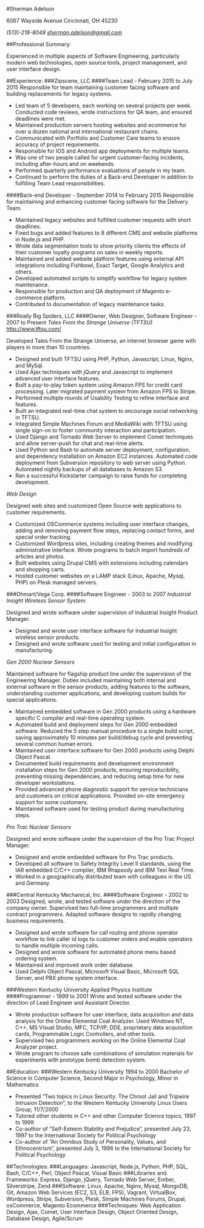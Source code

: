 ﻿#Sherman Adelson

6067 Wayside Avenue
Cincinnati, OH 45230

*(513)-218-8048*
*sherman.adelson@gmail.com*

##Professional Summary:

Experienced in multiple aspects of Software Engineering, particularly modern web technologies, open source tools, project management, and user interface design.

##Experience:
###Zipscene, LLC
####Team Lead - February 2015 to July 2015
Responsible for team maintaining customer facing software and building replacements for legacy systems.
* Led team of 5 developers, each working on several projects per week. Conducted code reviews, wrote instructions for QA team, and ensured deadlines were met.
* Maintained production servers hosting websites and ecommerce for over a dozen national and international restaurant chains.
* Communicated with Portfolio and Customer Care teams to ensure accuracy of project requirements.
* Responsible for IOS and Android app deployments for multiple teams.
* Was one of two people called for urgent customer-facing incidents, including after-hours and on weekends.
* Performed quarterly performance evaluations of people in my team.
* Continued to perform the duties of a Back-end Developer in addition to
  fulfilling Team Lead responsibilities.

####Back-end Developer - September 2014 to February 2015
Responsible for maintaining and enhancing customer facing software for the Delivery Team.
* Maintained legacy websites and fulfilled customer requests with short deadlines.
* Fixed bugs and added features to 8 different CMS and website platforms in Node.js and PHP.
* Wrote data segmentation tools to show priority clients the effects of their customer loyalty programs on sales in weekly reports.
* Maintained and added website platform features using external API integrations including Fishbowl, Exact Target, Google Analytics and others.
* Developed automated scripts to simplify workflow for legacy system maintenance.
* Responsible for production and QA deployment of Magento e-commerce platform.
* Contributed to documentation of legacy maintenance tasks.

###Really Big Spiders, LLC
####Owner, Web Designer, Software Engineer - 2007 to Present
*Tales From the Strange Universe (TFTSU)* http://www.tftsu.com/

Developed Tales From the Strange Universe, an internet browser game with players in more than 10 countries.
* Designed and built TFTSU using PHP, Python, Javascript, Linux, Nginx, and MySql. 
* Used Ajax techniques with jQuery and Javascript to implement advanced user interface features. 
* Built a pay-to-play token system using Amazon FPS for credit card processing. Later migrated payment system from Amazon FPS to Stripe.
* Performed multiple rounds of Usability Testing to refine interface and features. 
* Built an integrated real-time chat system to encourage social networking in TFTSU. 
* Integrated Simple Machines Forum and MediaWiki with TFTSU using single sign-on to foster community interaction and participation. 
* Used Django and Tornado Web Server to implement Comet techniques and allow server-push for chat and real-time alerts.
* Used Python and Bash to automate server deployment, configuration, and dependency installation on Amazon EC2 instances. Automated code deployment from Subversion repository to web server using Python. Automated nightly backups of all databases to Amazon S3.
* Ran a successful Kickstarter campaign to raise funds for completing development.

*Web Design*

Designed web sites and customized Open Source web applications to customer requirements.
* Customized OSCommerce systems including user interface changes, adding and removing payment flow steps, replacing contact forms, and special order tracking.
* Customized Wordpress sites, including creating themes and modifying administrative interface. Wrote programs to batch import hundreds of articles and photos.
* Built websites using Drupal CMS with extensions including calendars and shopping carts.
* Hosted customer websites on a LAMP stack (Linux, Apache, Mysql, PHP) on Plesk managed servers.

###Ohmart/Vega Corp.
####Software Engineer - 2003 to 2007
*Industrial Insight Wireless Sensor System*

Designed and wrote software under supervision of Industrial Insight Product Manager.
* Designed and wrote user interface software for Industrial Insight wireless sensor products. 
* Designed and wrote software used for testing and initial configuration in manufacturing.

*Gen 2000 Nuclear Sensors*

Maintained software for flagship product line under the supervision of the Engineering Manager. Duties included maintaining both internal and external software in the sensor products, adding features to the software, understanding customer applications, and developing custom builds for special applications.
* Maintained embedded software in Gen 2000 products using a hardware specific C compiler and real-time operating system. 
* Automated build and deployment steps for Gen 2000 embedded software. Reduced the 5 step manual procedure to a single build script, saving approximately 10 minutes per build/debug cycle and preventing several common human errors. 
* Maintained user interface software for Gen 2000 products using Delphi Object Pascal.
* Documented build requirements and development environment installation steps for Gen 2000 products, ensuring reproducibility, preventing missing dependencies, and reducing setup time for new developer workstations. 
* Provided advanced phone diagnostic support for service technicians and customers on critical applications. Provided on-site emergency support for some customers.
* Maintained software used for testing product during manufacturing steps.

*Pro Trac Nuclear Sensors*

Designed and wrote software under the supervision of the Pro Trac Project Manager.
* Designed and wrote embedded software for Pro Trac products.
* Developed all software to Safety Integrity Level II standards, using the IAR embedded C/C++ compiler, IBM Rhapsody and IBM Test Real Time.
* Worked in a geographically distributed team with colleagues in the US and Germany.

###Central Kentucky Mechanical, Inc.
####Software Engineer - 2002 to 2003
Designed, wrote, and tested software under the direction of the company owner. Supervised two full-time programmers and multiple contract programmers. Adapted software designs to rapidly changing business requirements.
* Designed and wrote software for call routing and phone operator workflow to link caller id logs to customer orders and enable operators to handle multiple incoming calls. 
* Designed and wrote software for automated phone menu based ordering system.
* Maintained and improved work order database. 
* Used Delphi Object Pascal, Microsoft Visual Basic, Microsoft SQL Server, and PBX phone system interface.


###Western Kentucky University Applied Physics Institute
####Programmer - 1999 to 2001
Wrote and tested software under the direction of Lead Engineer and Assistant Director. 
* Wrote production software for user interface, data acquisition and data analysis for the Online Elemental Coal Analyzer.  Used Windows NT, C++, MS Visual Studio, MFC, TCP/IP, DDE, proprietary data acquisition cards, Programmable Logic Controllers, and other tools.
* Supervised two programmers working on the Online Elemental Coal Analyzer project.
* Wrote program to choose safe combinations of simulation materials for experiments with prototype bomb detection system. 

##Education:
###Western Kentucky University
1994 to 2000
Bachelor of Science in Computer Science,
Second Major in Psychology,
Minor in Mathematics
* Presented “Two topics in Linux Security: The Chroot Jail and Tripwire Intrusion Detection”, to the Western Kentucky University Linux Users Group, 11/7/2000
* Tutored other students in C++ and other Computer Science topics, 1997 to 1999
* Co-author of “Self-Esteem Stability and Prejudice”, presented July 23, 1997 to the International Society for Political Psychology
* Co-author of “An Omnibus Study of Personality, Values, and Ethnocentrism”, presented July 3, 1996 to the International Society for Political Psychology


##Technologies:
###Languages:
Javascript, Node.js, Python, PHP, SQL, Bash, C/C++, Perl, Object Pascal, Visual Basic
###Libraries and Frameworks:
Express, Django, jQuery, Tornado Web Server, Ember, Silverstripe, Zend
###Software:
Linux, Apache, Nginx, Mysql, MongoDB, Git, Amazon Web Services (EC2, S3, ELB, FPS), Vagrant, VirtualBox, Wordpress, Stripe, Subversion, Plesk, Simple Machines Forums, Drupal, osCommerce, Magento Ecommerce
###Techniques:
Web Application Design, Ajax, Comet, User Interface Design, Object Oriented Design, Database Design, Agile/Scrum

